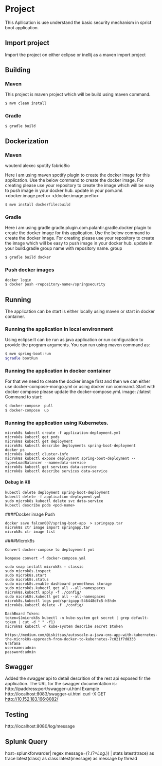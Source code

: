 # Project
This Apllication is use understand the basic security mechanism in sprict boot application.

## Import project
Import the project on either eclipse or inellij as a maven import project

## Building

### Maven
This project is maven project which will be build using maven command.

```bash
$ mvn clean install
```

### Gradle

```bash
$ gradle build
```

## Dockerization

### Maven
wouterd
alexec
spotify
fabric8io

Here i am using maven spotify plugin to create the docker image for this application.
Use the below command to create the docker image.
For creating please use your repository to create the image which will be easy to push image in your docker hub.
update in your pom.xml.
<docker.image.prefix> <your repo name> </docker.image.prefix>

```bash
$ mvn install dockerfile:build
```

### Gradle

Here i am using gradle  gradle.plugin.com.palantir.gradle.docker plugin to create the docker image for this application.
Use the below command to create the docker image.
For creating please use your repository to create the image which will be easy to push image in your docker hub.
update in your build.gradle group name with repository name.
group <repository-name>

```bash
$ gradle build docker
```

### Push docker images

```bash
docker login
$ docker push <repository-name>/springsecurity
```

## Running

The application can be start is either locally using maven or start in docker container.

### Running the application in local environment
Using eclipse:It can be run as java application or run configuration to provide the program arguments.
You can run using maven command as:

```bash
$ mvn spring-boot:run
$gradle bootRun
```

### Running the application in docker container

For that we need to create the docker image first and then we can either use docker-compose-mongo.yml or using docker run command.
Start with docker compose please update the docker-compose.yml.
image: <your repo name>/<app-name>:latest
Command to start:

```bash
$ docker-compose  pull
$ docker-compose  up
```
### Running the application using Kubernetes.

```
microk8s kubectl create -f application-deployment.yml
microk8s kubectl get pods
microk8s kubectl get deployment
microk8s kubectl describe deployments spring-boot-deployment
docker ps
microk8s kubectl cluster-info
microk8s kubectl expose deployment spring-boot-deployment --type=LoadBalancer --name=data-service
microk8s kubectl get services data-service
microk8s kubectl describe services data-service
```

#### Debug in K8
```
kubectl delete deployment spring-boot-deployment
kubectl delete -f application-deployment.yml
sudo microk8s kubectl delete svc data-service
kubectl describe pods <pod-name>
```
####Docker image Push
```
docker save falcon007/spring-boot-app  > springapp.tar
microk8s ctr image import springapp.tar
microk8s ctr image list

```
####Microk8s
```
Convert docker-compose to deployement yml

kompose convert -f docker-compose.yml

sudo snap install microk8s — classic
sudo microk8s.inspect
sudo microk8s.start
sudo microk8s.status
sudo microk8s.enable dashboard prometheus storage
sudo microk8s.kubectl get all --all-namespaces
microk8s.kubectl apply -f ./config/
sudo microk8s.kubectl get all --all-namespaces
microk8s.kubectl logs pod/sprigapp-546448dfc5-h5hdv
microk8s.kubectl delete -f ./config/

DashBoard Token:
token=$(microk8s kubectl -n kube-system get secret | grep default-token | cut -d " " -f1)
microk8s kubectl -n kube-system describe secret $token

https://medium.com/@iskitsas/autoscale-a-java-cms-app-with-kubernetes-the-microk8s-approach-from-docker-to-kubernetes-7c021f7d8333
Grafana 
username:admin
password:admin
```

## Swagger 

Added the swagger api to detail descrition of the rest api exposed fir the application.
The URL for the swagger documentation is:
http://ipaddress:port/swagger-ui.html
Example
http://localhost:8083/swagger-ui.html
curl -X GET http://10.152.183.166:8082/
## Testing

http://localhost:8080/log/message

## Splunk Query

host=splunkforwarder| regex  message=(?<field>.*(?=Log.*)) | stats   latest(trace) as trace  latest(class) as class latest(message) as message by thread